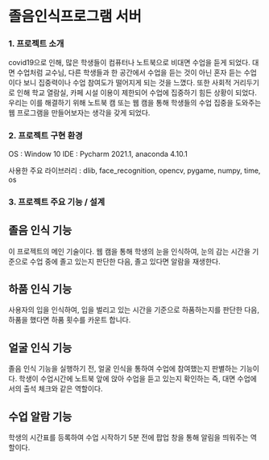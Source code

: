 # 졸음인식프로그램 서버

### 1. 프로젝트 소개
covid19으로 인해, 많은 학생들이 컴퓨터나 노트북으로 비대면 수업을 듣게 되었다.
대면 수업처럼 교수님, 다른 학생들과 한 공간에서 수업을 듣는 것이 아닌 혼자 듣는 수업이다 보니 집중력이나 수업 참여도가 떨어지게 되는 것을 느꼈다. 또한 사회적 거리두기로 인해 학교 열람실, 카페 시설 이용이 제한되어 수업에 집중하기 힘든 상황이 되었다.
우리는 이를 해결하기 위해 노트북 캠 또는 웹 캠을 통해 학생들의 수업 집중을 도와주는 웹 프로그램을 만들어보자는 생각을 갖게 되었다.


### 2. 프로젝트 구현 환경
OS : Window 10
IDE :  Pycharm 2021.1, anaconda 4.10.1

사용한 주요 라이브러리 : dlib, face_recognition, opencv, pygame, numpy, time, os

### 3. 프로젝트 주요 기능 / 설계
## 졸음 인식 기능
이 프로젝트의 메인 기술이다. 웹 캠을 통해 학생의 눈을 인식하여, 눈의 감는 시간을 기준으로 수업 중에 졸고 있는지 판단한 다음,  졸고 있다면 알람을 재생한다.
## 하품 인식 기능
사용자의 입을 인식하여, 입을 벌리고 있는 시간을 기준으로 하품하는지를 판단한 다음, 하품을 했다면 하품 횟수를 카운트 합니다.
## 얼굴 인식 기능
졸음 인식 기능을 실행하기 전, 얼굴 인식을 통하여 수업에 참여했는지 판별하는 기능이다. 학생이 수업시간에 노트북 앞에 앉아 수업을 듣고 있는지 확인하는 즉,  대면 수업에서의 출석 체크와 같은 역할이다.
## 수업 알람 기능
학생의 시간표를 등록하여 수업 시작하기 5분 전에 팝업 창을 통해 알림을 띄워주는 역할이다. 


